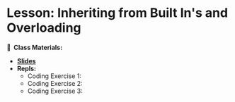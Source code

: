 <!-- .slide: data-background="./Images/header.svg" data-background-repeat="none" data-background-size="40% 40%" data-background-position="center 10%" class="header" -->
# Lesson: Inheriting from Built In's and Overloading

<!-- Put a link to the slides so that students can find them -->

**📝 &nbsp;Class Materials:** 
  <!-- Put a link to the slides -->
* [**Slides**]()
* **Repls:**
  * Coding Exercise 1: 
  * Coding Exercise 2: 
  * Coding Exercise 3: 
  

<!-- > -->
